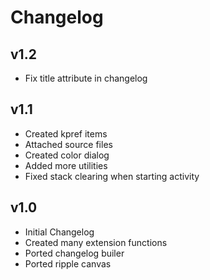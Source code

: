 # Changelog

## v1.2
* Fix title attribute in changelog

## v1.1
* Created kpref items
* Attached source files
* Created color dialog
* Added more utilities
* Fixed stack clearing when starting activity

## v1.0
* Initial Changelog
* Created many extension functions
* Ported changelog builer
* Ported ripple canvas
